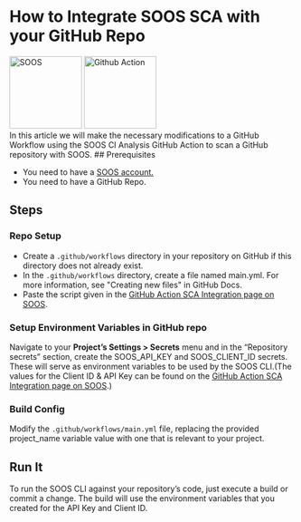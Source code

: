 # How to Integrate SOOS SCA with your GitHub Repo
<div>
<img src="../assets/img/SOOS-Icon.png" alt="SOOS" width="128" height="128">
<img src="../assets/img/github-action.png" alt="Github Action" width="128" height="128">
</div>
In this article we will make the necessary modifications to a GitHub Workflow using the SOOS CI Analysis GitHub Action to scan a GitHub repository with SOOS.
## Prerequisites

- You need to have a [SOOS account.](https://app.soos.io/register)
- You need to have a GitHub Repo.

## Steps

### **Repo Setup**
* Create a `.github/workflows` directory in your repository on GitHub if this directory does not already exist.
* In the `.github/workflows` directory, create a file named main.yml.
For more information, see "Creating new files" in GitHub Docs.
* Paste the script given in the [GitHub Action SCA Integration page on SOOS](https://app.soos.io/integrate/sca?id=github-actions).


### **Setup Environment Variables in GitHub repo**
Navigate to your **Project’s Settings > Secrets** menu and in the “Repository secrets” section, create the SOOS_API_KEY and SOOS_CLIENT_ID secrets. These will serve as environment variables to be used by the SOOS CLI.(The values for the Client ID & API Key can be found on the [GitHub Action SCA Integration page on SOOS](https://app.soos.io/integrate/sca?id=github-actions).)

### **Build Config**
Modify the `.github/workflows/main.yml` file, replacing the provided project_name variable value with one that is relevant to your project.

## Run It
To run the SOOS CLI against your repository’s code, just execute a build or commit a change. The build will use the environment variables that you created for the API Key and Client ID.

 